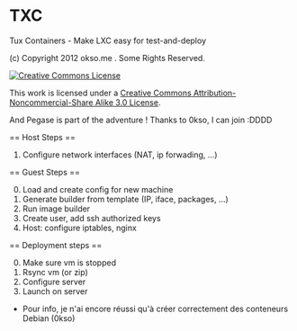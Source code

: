 TXC
===

Tux Containers - Make LXC easy for test-and-deploy

(c) Copyright 2012 okso.me . Some Rights Reserved. 

<a rel="license" href="http://creativecommons.org/licenses/by-nc-sa/3.0/">
  <img alt="Creative Commons License" style="border-width:0" src="http://i.creativecommons.org/l/by-nc-sa/3.0/au/88x31.png" />
</a>

This work is licensed under a <a rel="license" href="http://creativecommons.org/licenses/by-nc-sa/3.0/">Creative Commons Attribution-Noncommercial-Share Alike 3.0 License</a>.


And Pegase is part of the adventure !
Thanks to 0kso, I can join :DDDD

== Host Steps ==

1. Configure network interfaces (NAT, ip forwading, ...)

== Guest Steps ==

0. Load and create config for new machine
1. Generate builder from template (IP, iface, packages, ...)
2. Run image builder
3. Create user, add ssh authorized keys
4. Host: configure iptables, nginx

== Deployment steps ==

0. Make sure vm is stopped
1. Rsync vm (or zip)
2. Configure server
3. Launch on server

* Pour info, je n'ai encore réussi qu'à créer correctement des conteneurs Debian (0kso)